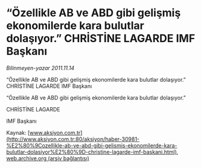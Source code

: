 # “Özellikle AB ve ABD gibi gelişmiş ekonomilerde kara bulutlar dolaşıyor.” CHRİSTİNE LAGARDE IMF Başkanı

*Bilinmeyen-yazar 2011.11.14*

<font class="agenda2NewsSpot">
 “Özellikle AB ve ABD gibi gelişmiş ekonomilerde kara bulutlar dolaşıyor.”
CHRİSTİNE LAGARDE
IMF Başkanı
</font>
<font class="newsDetail">
 <p>
  “Özellikle AB ve ABD gibi gelişmiş ekonomilerde kara bulutlar dolaşıyor.”
 </p>
 <p>
  CHRİSTİNE LAGARDE
 </p>
 <p>
  IMF Başkanı
 </p>
</font>

Kaynak: [www.aksiyon.com.tr](http://www.aksiyon.com.tr:80/aksiyon/haber-30981-%E2%80%9Cozellikle-ab-ve-abd-gibi-gelismis-ekonomilerde-kara-bulutlar-dolasiyor%E2%80%9D-christine-lagarde-imf-baskani.html), [web.archive.org (arşiv bağlantısı)](http://web.archive.org/web/20111120162724/http://www.aksiyon.com.tr:80/aksiyon/haber-30981-%E2%80%9Cozellikle-ab-ve-abd-gibi-gelismis-ekonomilerde-kara-bulutlar-dolasiyor%E2%80%9D-christine-lagarde-imf-baskani.html)
